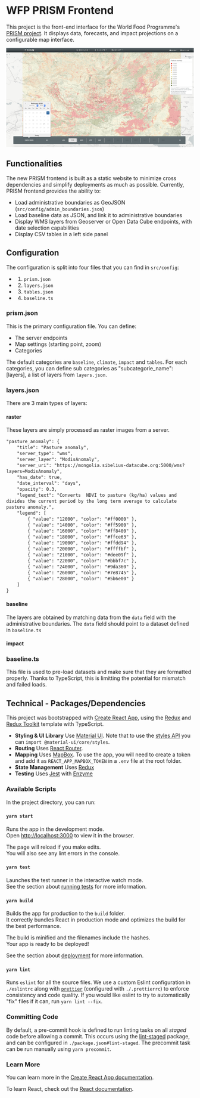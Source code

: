 # WFP PRISM Frontend

This project is the front-end interface for the World Food Programme's [PRISM project](https://innovation.wfp.org/project/prism). It displays data, forecasts, and impact projections on a configurable map interface.

![](/assets/prism_frontend.png)

## Functionalities

The new PRISM frontend is built as a static website to minimize cross dependencies and simplify deployments as much as possible. Currently, PRISM frontend provides the ability to:
- Load administrative boundaries as GeoJSON (`src/config/admin_boundaries.json`)
- Load baseline data as JSON, and link it to administrative boundaries
- Display WMS layers from Geoserver or Open Data Cube endpoints, with date selection capabilities
- Display CSV tables in a left side panel

## Configuration

The configuration is split into four files that you can find in `src/config`:
- 1. `prism.json`
- 2. `layers.json`
- 3. `tables.json`
- 4. `baseline.ts`

### prism.json
This is the primary configuration file. You can define:
- The server endpoints
- Map settings (starting point, zoom)
- Categories

The default categories are `baseline`, `climate`, `impact` and `tables`.
For each categories, you can define sub categories as "subcategorie_name": [layers], a list of layers from `layers.json`.

### layers.json
There are 3 main types of layers:

#### raster
These layers are simply processed as raster images from a server.
```
"pasture_anomaly": {
    "title": "Pasture anomaly",
    "server_type": "wms",
    "server_layer": "ModisAnomaly",
    "server_uri": "https://mongolia.sibelius-datacube.org:5000/wms?layers=ModisAnomaly",
    "has_date": true,
    "date_interval": "days",
    "opacity": 0.3,
    "legend_text": "Converts  NDVI to pasture (kg/ha) values and divides the current period by the long term average to calculate pasture anomaly.",
    "legend": [
        { "value": "12000", "color": "#ff0000" },
        { "value": "14000", "color": "#ff5900" },
        { "value": "16000", "color": "#ff8400" },
        { "value": "18000", "color": "#ffce63" },
        { "value": "19000", "color": "#ffdd94" },
        { "value": "20000", "color": "#ffffbf" },
        { "value": "21000", "color": "#dee09f" },
        { "value": "22000", "color": "#bbbf7c" },
        { "value": "24000", "color": "#9da360" },
        { "value": "26000", "color": "#7e8745" },
        { "value": "28000", "color": "#5b6e00" }
    ]
}
```

#### baseline
The layers are obtained by matching data from the `data` field with the administrative boundaries.
The `data` field should point to a dataset defined in `baseline.ts`

#### impact

### baseline.ts
This file is used to pre-load datasets and make sure that they are formatted properly. Thanks to TypeScript, this is limitting the potential for mismatch and failed loads.

## Technical - Packages/Dependencies

This project was bootstrapped with [Create React App](https://github.com/facebook/create-react-app), using the [Redux](https://redux.js.org/) and [Redux Toolkit](https://redux-toolkit.js.org/) template with TypeScript.

- **Styling & UI Library** Use [Material UI](https://material-ui.com/). Note that to use the [styles API](https://material-ui.com/styles/basics/) you can `import @material-ui/core/styles`.
- **Routing** Uses [React Router](https://reacttraining.com/react-router/web/guides/quick-start).
- **Mapping** Uses [MapBox](https://docs.mapbox.com/mapbox.js/api/v3.2.1/). To use the app, you will need to create a token and add it as `REACT_APP_MAPBOX_TOKEN` in a `.env` file at the root folder.
- **State Management** Uses [Redux](https://redux.js.org/introduction/getting-started)
- **Testing** Uses [Jest](https://jestjs.io/) with [Enzyme](https://enzymejs.github.io/enzyme/)

### Available Scripts

In the project directory, you can run:

#### `yarn start`

Runs the app in the development mode.<br />
Open [http://localhost:3000](http://localhost:3000) to view it in the browser.

The page will reload if you make edits.<br />
You will also see any lint errors in the console.
#### `yarn test`

Launches the test runner in the interactive watch mode.<br />
See the section about [running tests](https://facebook.github.io/create-react-app/docs/running-tests) for more information.

#### `yarn build`

Builds the app for production to the `build` folder.<br />
It correctly bundles React in production mode and optimizes the build for the best performance.

The build is minified and the filenames include the hashes.<br />
Your app is ready to be deployed!

See the section about [deployment](https://facebook.github.io/create-react-app/docs/deployment) for more information.

#### `yarn lint`

Runs `eslint` for all the source files. We use a custom Eslint configuration in `./eslintrc` along with [`prettier`](https://prettier.io/) (configured with `./.prettierrc`) to enforce consistency and code quality. If you would like eslint to try to automatically "fix" files if it can, run `yarn lint --fix`.

### Committing Code

By default, a pre-commit hook is defined to run linting tasks on all _staged_ code before allowing a commit. This occurs using the [lint-staged](https://github.com/okonet/lint-staged) package, and can be configured in `./package.json#lint-staged`. The precommit task can be run manually using `yarn precommit`.

### Learn More

You can learn more in the [Create React App documentation](https://facebook.github.io/create-react-app/docs/getting-started).

To learn React, check out the [React documentation](https://reactjs.org/).
